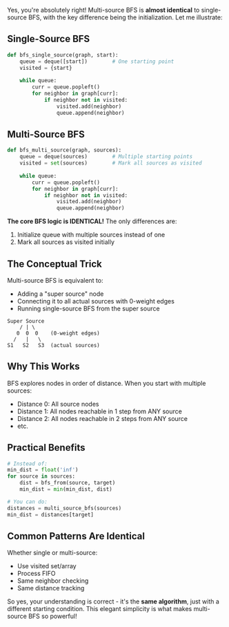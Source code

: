 Yes, you're absolutely right! Multi-source BFS is **almost identical** to single-source BFS, with the key difference being the initialization. Let me illustrate:

## Single-Source BFS
```python
def bfs_single_source(graph, start):
    queue = deque([start])        # One starting point
    visited = {start}
    
    while queue:
        curr = queue.popleft()
        for neighbor in graph[curr]:
            if neighbor not in visited:
                visited.add(neighbor)
                queue.append(neighbor)
```

## Multi-Source BFS
```python
def bfs_multi_source(graph, sources):
    queue = deque(sources)        # Multiple starting points
    visited = set(sources)        # Mark all sources as visited
    
    while queue:
        curr = queue.popleft()
        for neighbor in graph[curr]:
            if neighbor not in visited:
                visited.add(neighbor)
                queue.append(neighbor)
```

**The core BFS logic is IDENTICAL!** The only differences are:
1. Initialize queue with multiple sources instead of one
2. Mark all sources as visited initially

## The Conceptual Trick

Multi-source BFS is equivalent to:
- Adding a "super source" node
- Connecting it to all actual sources with 0-weight edges
- Running single-source BFS from the super source

```
Super Source
    / | \
   0  0  0    (0-weight edges)
  /   |   \
S1   S2   S3  (actual sources)
```

## Why This Works

BFS explores nodes in order of distance. When you start with multiple sources:
- Distance 0: All source nodes
- Distance 1: All nodes reachable in 1 step from ANY source
- Distance 2: All nodes reachable in 2 steps from ANY source
- etc.

## Practical Benefits

```python
# Instead of:
min_dist = float('inf')
for source in sources:
    dist = bfs_from(source, target)
    min_dist = min(min_dist, dist)

# You can do:
distances = multi_source_bfs(sources)
min_dist = distances[target]
```

## Common Patterns Are Identical

Whether single or multi-source:
- Use visited set/array
- Process FIFO
- Same neighbor checking
- Same distance tracking

So yes, your understanding is correct - it's the **same algorithm**, just with a different starting condition. This elegant simplicity is what makes multi-source BFS so powerful!